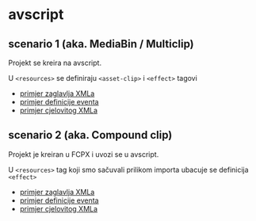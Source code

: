 # avscript 


## scenario 1 (aka. MediaBin / Multiclip)
Projekt se kreira na avscript.

U `<resources>` se definiraju `<asset-clip>` i `<effect>` tagovi

- [primjer zaglavlja XMLa](https://github.com/gingibash/fcpxml/blob/master/import/scenario-1.xml)
- [primjer definicije eventa](https://github.com/gingibash/fcpxml/blob/master/export/scenario-1.xml)
- [primjer cjelovitog XMLa](https://github.com/gingibash/fcpxml/blob/master/export/scenario-1-export.xml)

## scenario 2 (aka. Compound clip)
Projekt je kreiran u FCPX i uvozi se u avscript.

U `<resources>` tag koji smo sačuvali prilikom importa ubacuje se definicija `<effect>`

- [primjer zaglavlja XMLa](https://github.com/gingibash/fcpxml/blob/master/import/scenario-2.xml)
- [primjer definicije eventa](https://github.com/gingibash/fcpxml/blob/master/export/scenario-2.xml)
- [primjer cjelovitog XMLa](https://github.com/gingibash/fcpxml/blob/master/export/scenario-2-export.xml)

